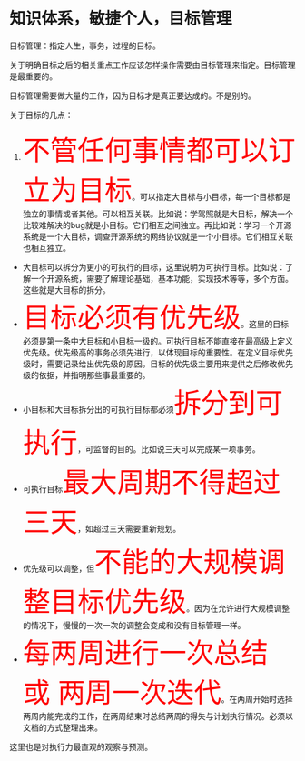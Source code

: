 # 知识体系，敏捷个人，目标管理

目标管理：指定人生，事务，过程的目标。

关于明确目标之后的相关重点工作应该怎样操作需要由目标管理来指定。目标管理是最重要的。

目标管理需要做大量的工作，因为目标才是真正要达成的。不是别的。

关于目标的几点：

1. <font color='red' size=20>不管任何事情都可以订立为目标</font>。可以指定大目标与小目标，每一个目标都是独立的事情或者其他。可以相互关联。比如说：学驾照就是大目标，解决一个比较难解决的bug就是小目标。它们相互之间独立。再比如说：学习一个开源系统是一个大目标，调查开源系统的网络协议就是一个小目标。它们相互关联也相互独立。
- 大目标可以拆分为更小的可执行的目标，这里说明为可执行目标。比如说：了解一个开源系统，需要了解理论基础，基本功能，实现技术等等，多个方面。这些就是大目标的拆分。
- <font color='red' size=20>目标必须有优先级</font>。这里的目标必须是第一条中大目标和小目标一级的。可执行目标不能直接在最高级上定义优先级。优先级高的事务必须先进行，以体现目标的重要性。在定义目标优先级时，需要记录给出优先级的原因。目标的优先级主要用来提供之后修改优先级的依据，并指明那些事最重要的。
- 小目标和大目标拆分出的可执行目标都必须<font color='red' size=20>拆分到可执行</font>，可监督的目的。比如说三天可以完成某一项事务。
- 可执行目标<font color='red' size=20>最大周期不得超过三天</font>，如超过三天需要重新规划。
- 优先级可以调整，但<font color='red' size=20>不能的大规模调整目标优先级</font>。因为在允许进行大规模调整的情况下，慢慢的一次一次的调整会变成和没有目标管理一样。
- <font color='red' size=20>每两周进行一次总结 或 两周一次迭代</font>。在两周开始时选择两周内能完成的工作，在两周结束时总结两周的得失与计划执行情况。必须以文档的方式整理出来。

这里也是对执行力最直观的观察与预测。